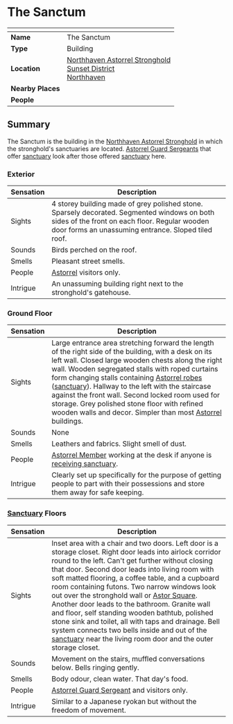 # The Sanctum

| []() | |
| --- | --- |
| **Name** | The Sanctum |
| **Type** | Building |
| **Location** | [Northhaven Astorrel Stronghold](../strongholds/northhaven-astorrel-stronghold.md)<br>[Sunset District](../districts/sunset-district.md)<br>[Northhaven](../cities/northhaven.md) |
| **Nearby Places** | |
| **People** | |

## Summary

The Sanctum is the building in the [Northhaven Astorrel Stronghold](../strongholds/northhaven-astorrel-stronghold.md) in which the stronghold's sanctuaries are located. [Astorrel Guard Sergeants](../../organisations/government/astorrel/ranks/astorrel-guard-sergeant.md) that offer [sanctuary](../../organisations/government/astorrel/sanctuary.md) look after those offered [sanctuary](../../organisations/government/astorrel/sanctuary.md) here.

### Exterior

| Sensation | Description |
| ---- | --- |
| Sights | 4 storey building made of grey polished stone. Sparsely decorated. Segmented windows on both sides of the front on each floor. Regular wooden door forms an unassuming entrance. Sloped tiled roof. |
| Sounds | Birds perched on the roof. |
| Smells | Pleasant street smells. |
| People | [Astorrel](../../organisations/government/astorrel/astorrel.md) visitors only. |
| Intrigue | An unassuming building right next to the stronghold's gatehouse. |

### Ground Floor

| Sensation | Description |
| ---- | --- |
| Sights | Large entrance area stretching forward the length of the right side of the building, with a desk on its left wall. Closed large wooden chests along the right wall. Wooden segregated stalls with roped curtains form changing stalls containing [Astorrel robes](../../organisations/government/astorrel/uniforms/astorrel-robes.md) ([sanctuary](../../organisations/government/astorrel/sanctuary.md)). Hallway to the left with the staircase against the front wall. Second locked room used for storage. Grey polished stone floor with refined wooden walls and decor. Simpler than most [Astorrel](../../organisations/government/astorrel/astorrel.md) buildings. |
| Sounds | None |
| Smells | Leathers and fabrics. Slight smell of dust. |
| People | [Astorrel Member](../../organisations/government/astorrel/ranks/astorrel-member.md) working at the desk if anyone is [receiving sanctuary](../../storylines/ended/receiving-sanctuary.md). |
| Intrigue | Clearly set up specifically for the purpose of getting people to part with their possessions and store them away for safe keeping. |

### [Sanctuary](../../organisations/government/astorrel/sanctuary.md) Floors

| Sensation | Description |
| ---- | --- |
| Sights | Inset area with a chair and two doors. Left door is a storage closet. Right door leads into airlock corridor round to the left. Can't get further without closing that door. Second door leads into living room with soft matted flooring, a coffee table, and a cupboard room containing futons. Two narrow windows look out over the stronghold wall or [Astor Square](../structures/astor-square.md). Another door leads to the bathroom. Granite wall and floor, self standing wooden bathtub, polished stone sink and toilet, all with taps and drainage. Bell system connects two bells inside and out of the [sanctuary](../../organisations/government/astorrel/sanctuary.md) near the living room door and the outer storage closet. |
| Sounds | Movement on the stairs, muffled conversations below. Bells ringing gently. |
| Smells | Body odour, clean water. That day's food. |
| People | [Astorrel Guard Sergeant](../../organisations/government/astorrel/ranks/astorrel-guard-sergeant.md) and visitors only. |
| Intrigue | Similar to a Japanese ryokan but without the freedom of movement. |
